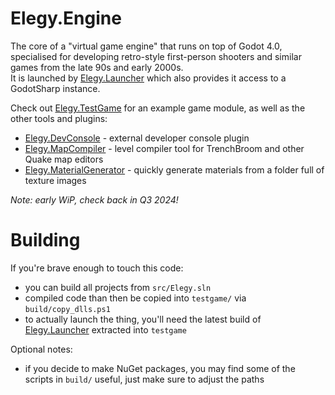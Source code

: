 
# Elegy.Engine

The core of a "virtual game engine" that runs on top of Godot 4.0, specialised for developing retro-style first-person shooters and similar games from the late 90s and early 2000s.  
It is launched by [Elegy.Launcher](https://github.com/ElegyEngine/ElegyLauncher) which also provides it access to a GodotSharp instance.

Check out [Elegy.TestGame](src/Elegy.TestGame) for an example game module, as well as the other tools and plugins:
* [Elegy.DevConsole](src/Elegy.DevConsole) - external developer console plugin
* [Elegy.MapCompiler](src/Elegy.MapCompiler) - level compiler tool for TrenchBroom and other Quake map editors
* [Elegy.MaterialGenerator](src/Elegy.MaterialGenerator) - quickly generate materials from a folder full of texture images

*Note: early WiP, check back in Q3 2024!*

# Building

If you're brave enough to touch this code:
* you can build all projects from `src/Elegy.sln`
* compiled code than then be copied into `testgame/` via `build/copy_dlls.ps1`
* to actually launch the thing, you'll need the latest build of [Elegy.Launcher](https://github.com/ElegyEngine/ElegyLauncher) extracted into `testgame`

Optional notes:
* if you decide to make NuGet packages, you may find some of the scripts in `build/` useful, just make sure to adjust the paths
